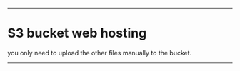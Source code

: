 ***

# __S3 bucket web hosting__

you only need to upload the other files manually to the bucket.

***